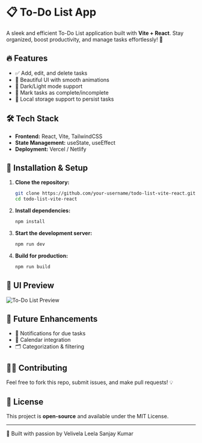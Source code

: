 # 📋 To-Do List App

A sleek and efficient To-Do List application built with **Vite + React**. Stay organized, boost productivity, and manage tasks effortlessly! 🚀

## 🔥 Features
- ✅ Add, edit, and delete tasks
- 🎨 Beautiful UI with smooth animations
- 🌙 Dark/Light mode support
- 🎯 Mark tasks as complete/incomplete
- 📂 Local storage support to persist tasks

## 🛠️ Tech Stack
- **Frontend:** React, Vite, TailwindCSS
- **State Management:** useState, useEffect
- **Deployment:** Vercel / Netlify

## 🚀 Installation & Setup

1. **Clone the repository:**
   ```bash
   git clone https://github.com/your-username/todo-list-vite-react.git
   cd todo-list-vite-react
   ```

2. **Install dependencies:**
   ```bash
   npm install
   ```

3. **Start the development server:**
   ```bash
   npm run dev
   ```

4. **Build for production:**
   ```bash
   npm run build
   ```

## 🎨 UI Preview
![To-Do List Preview](https://via.placeholder.com/800x400.png?text=App+Preview)

## 🚀 Future Enhancements
- 🔔 Notifications for due tasks
- 📅 Calendar integration
- 🗂️ Categorization & filtering

## 👨‍💻 Contributing
Feel free to fork this repo, submit issues, and make pull requests! 💡

## 📄 License
This project is **open-source** and available under the MIT License.

---
💙 Built with passion by Velivela Leela Sanjay Kumar

